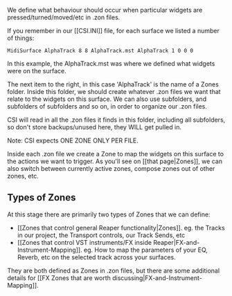 We define what behaviour should occur when particular widgets are pressed/turned/moved/etc in .zon files. 

If you remember in our [[CSI.INI]] file, for each surface we listed a number of things:

`MidiSurface AlphaTrack 8 8 AlphaTrack.mst AlphaTrack 1 0 0 0 `

In this example, the AlphaTrack.mst was where we defined what widgets were on the surface. 

The next item to the right, in this case 'AlphaTrack' is the name of a Zones folder. Inside this folder, we should create whatever .zon files we want that relate to the widgets on this surface. We can also use subfolders, and subfolders of subfolders and so on, in order to organize our .zon files.

CSI will read in all the .zon files it finds in this folder, including all subfolders, so don't store backups/unused here, they WILL get pulled in. 

Note: CSI expects ONE ZONE ONLY PER FILE. 

Inside each .zon file we create a Zone to map the widgets on this surface to the actions we want to trigger. As you'll see on [[that page|Zones]], we can also switch between currently active zones, compose zones out of other zones, etc. 

## Types of Zones

At this stage there are primarily two types of Zones that we can define:
* [[Zones that control general Reaper functionality|Zones]]. eg. the Tracks in our project, the Transport controls, our Track Sends, etc
* [[Zones that control VST instruments/FX inside Reaper|FX-and-Instrument-Mapping]]. eg. How to map the parameters of your EQ, Reverb, etc on the selected track across your surfaces.

They are both defined as Zones in .zon files, but there are some additional details for [[FX Zones that are worth discussing|FX-and-Instrument-Mapping]]. 